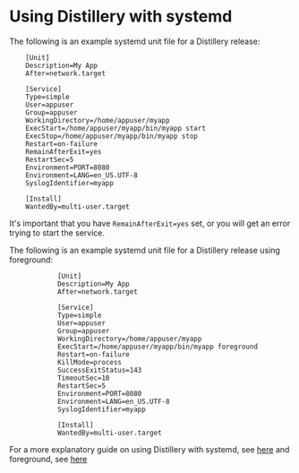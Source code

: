 # Using Distillery with systemd

The following is an example systemd unit file for a Distillery release:

		[Unit]
		Description=My App
		After=network.target

		[Service]
		Type=simple
		User=appuser
		Group=appuser
		WorkingDirectory=/home/appuser/myapp
		ExecStart=/home/appuser/myapp/bin/myapp start
		ExecStop=/home/appuser/myapp/bin/myapp stop
		Restart=on-failure
		RemainAfterExit=yes
		RestartSec=5
		Environment=PORT=8080
		Environment=LANG=en_US.UTF-8
		SyslogIdentifier=myapp

		[Install]
		WantedBy=multi-user.target

It's important that you have `RemainAfterExit=yes` set, or you will get an error trying to start
the service.

The following is an example systemd unit file for a Distillery release using foreground:

                [Unit]
                Description=My App
                After=network.target

                [Service]
                Type=simple
                User=appuser
                Group=appuser
                WorkingDirectory=/home/appuser/myapp
                ExecStart=/home/appuser/myapp/bin/myapp foreground
                Restart=on-failure
                KillMode=process
                SuccessExitStatus=143
                TimeoutSec=10
                RestartSec=5
                Environment=PORT=8080
                Environment=LANG=en_US.UTF-8
                SyslogIdentifier=myapp

                [Install]
                WantedBy=multi-user.target

For a more explanatory guide on using Distillery with systemd, see [here](http://mfeckie.github.io/Phoenix-In-Production-With-Systemd/) and foreground, see [here](https://elixirforum.com/t/distillery-node-is-not-running-and-non-zero-exit-code/3834)
